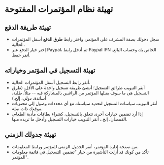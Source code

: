 # تهيئة نظام المؤتمرات المفتوحة

## تهيئة طريقة الدفع

* سجل دخولك بصفة المشرف على المؤتمر، واختر رابط **طرق الدفع** أسفل المؤتمرات الحالية.
* إختر خيار الدفع عبر Paypal، ثم أدخل رابط Paypal IPN الخاص بك وحساب البائع. أنقر حفظ.

## تهيئة التسجيل في المؤتمر وخياراته

* أنقر رابط التسجيل أسفل المؤتمرات الحالية.
* أنقر التبويب طرائق التسجيل؛ أنشئ طريقة تسجيل واحدة على الأقل. \(طرق التسجيل هي ما سوف يقبلها المؤتمر من الراغبين بالمشاركة فيه -- مثلاً، طلبة، أساتذة، دولي، إلخ.\)
* أنقر التبويب سياسات التسجيل لتحديد سياستك مع أي محددات وصول إلى محتويات موقعك ذات صلة.
* إذا أرد تضمين خيارات أخرى تتعلق بالتسجيل، كشراء بطاقات مأدبة الطعام، القمصان، إلخ.، أنقر التبويب خيارات التسجيل وأدخل ما تريده منها.

## تهيئة جدولك الزمني

* من صفحة إدارة المؤتمر، أنقر الجدول الزمني للمؤتمر ورابط المعلومات.
* تأكد من كونك قد أزلت التأشيرة من خيار "تضمين التسجيل في قائمة معلومات المؤتمر".





